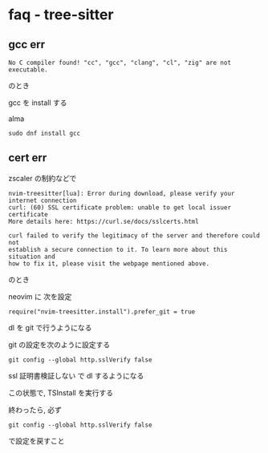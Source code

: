 
# faq  -  tree-sitter


## gcc err

```
No C compiler found! "cc", "gcc", "clang", "cl", "zig" are not executable.
```

のとき

gcc を install する

alma

```
sudo dnf install gcc
```


## cert err

zscaler の制約などで

```
nvim-treesitter[lua]: Error during download, please verify your internet connection
curl: (60) SSL certificate problem: unable to get local issuer certificate
More details here: https://curl.se/docs/sslcerts.html

curl failed to verify the legitimacy of the server and therefore could not
establish a secure connection to it. To learn more about this situation and
how to fix it, please visit the webpage mentioned above.
```

のとき

neovim に 次を設定  

```
require("nvim-treesitter.install").prefer_git = true
```

dl を git で行うようになる

git の設定を次のように設定する

```
git config --global http.sslVerify false
```

ssl 証明書検証しない で dl するようになる

この状態で, TSInstall を実行する


終わったら, 必ず

```
git config --global http.sslVerify false
```

で設定を戻すこと






